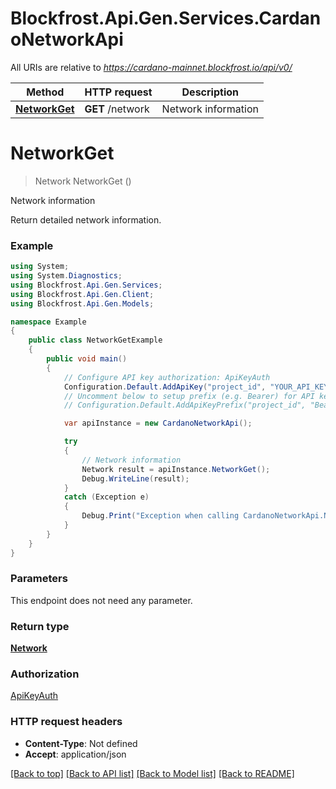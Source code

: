 # Blockfrost.Api.Gen.Services.CardanoNetworkApi

All URIs are relative to *https://cardano-mainnet.blockfrost.io/api/v0/*

Method | HTTP request | Description
------------- | ------------- | -------------
[**NetworkGet**](CardanoNetworkApi.md#networkget) | **GET** /network | Network information

<a name="networkget"></a>
# **NetworkGet**
> Network NetworkGet ()

Network information

Return detailed network information.

### Example
```csharp
using System;
using System.Diagnostics;
using Blockfrost.Api.Gen.Services;
using Blockfrost.Api.Gen.Client;
using Blockfrost.Api.Gen.Models;

namespace Example
{
    public class NetworkGetExample
    {
        public void main()
        {
            // Configure API key authorization: ApiKeyAuth
            Configuration.Default.AddApiKey("project_id", "YOUR_API_KEY");
            // Uncomment below to setup prefix (e.g. Bearer) for API key, if needed
            // Configuration.Default.AddApiKeyPrefix("project_id", "Bearer");

            var apiInstance = new CardanoNetworkApi();

            try
            {
                // Network information
                Network result = apiInstance.NetworkGet();
                Debug.WriteLine(result);
            }
            catch (Exception e)
            {
                Debug.Print("Exception when calling CardanoNetworkApi.NetworkGet: " + e.Message );
            }
        }
    }
}
```

### Parameters
This endpoint does not need any parameter.

### Return type

[**Network**](Network.md)

### Authorization

[ApiKeyAuth](../README.md#ApiKeyAuth)

### HTTP request headers

 - **Content-Type**: Not defined
 - **Accept**: application/json

[[Back to top]](#) [[Back to API list]](../README.md#documentation-for-api-endpoints) [[Back to Model list]](../README.md#documentation-for-models) [[Back to README]](../README.md)
